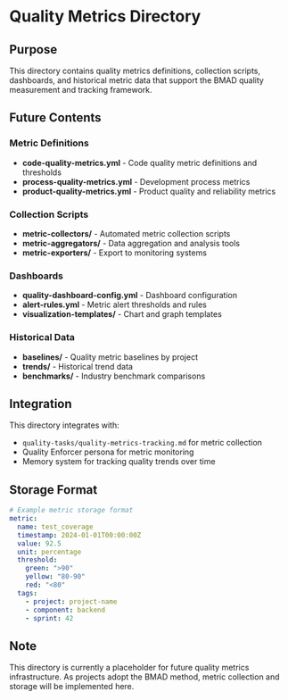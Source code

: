 # Quality Metrics Directory

## Purpose
This directory contains quality metrics definitions, collection scripts, dashboards, and historical metric data that support the BMAD quality measurement and tracking framework.

## Future Contents

### Metric Definitions
- **code-quality-metrics.yml** - Code quality metric definitions and thresholds
- **process-quality-metrics.yml** - Development process metrics
- **product-quality-metrics.yml** - Product quality and reliability metrics

### Collection Scripts
- **metric-collectors/** - Automated metric collection scripts
- **metric-aggregators/** - Data aggregation and analysis tools
- **metric-exporters/** - Export to monitoring systems

### Dashboards
- **quality-dashboard-config.yml** - Dashboard configuration
- **alert-rules.yml** - Metric alert thresholds and rules
- **visualization-templates/** - Chart and graph templates

### Historical Data
- **baselines/** - Quality metric baselines by project
- **trends/** - Historical trend data
- **benchmarks/** - Industry benchmark comparisons

## Integration
This directory integrates with:
- `quality-tasks/quality-metrics-tracking.md` for metric collection
- Quality Enforcer persona for metric monitoring
- Memory system for tracking quality trends over time

## Storage Format
```yaml
# Example metric storage format
metric:
  name: test_coverage
  timestamp: 2024-01-01T00:00:00Z
  value: 92.5
  unit: percentage
  threshold:
    green: ">90"
    yellow: "80-90"
    red: "<80"
  tags:
    - project: project-name
    - component: backend
    - sprint: 42
```

## Note
This directory is currently a placeholder for future quality metrics infrastructure. As projects adopt the BMAD method, metric collection and storage will be implemented here. 